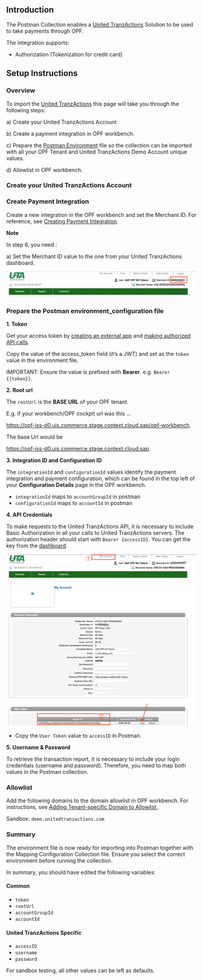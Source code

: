 ## Introduction

The Postman Collection enables a [United TranzActions](https://demo.unitedtranzactions.com)  Solution to be used to take payments through OPF. 

The integration supports:

* Authorization (Tokenization for credit card)


## Setup Instructions

### Overview
To import the [United TranzActions](https://demo.unitedtranzactions.com) this page will take you through the following steps:

a) Create your United TranzActions Account

b) Create a payment integration in OPF workbench.

c) Prepare the [Postman Environment](environment_configuration.json) file so the collection can be imported with all your OPF Tenant and United TranzActions Demo Account unique values. 

d) Allowlist in OPF workbench.

### Create your United TranzActions Account
 



### Create Payment Integration
Create a new integration in the OPF workbench and set the Merchant ID. For reference, see [Creating Payment Integration](https://help.sap.com/docs/OPEN_PAYMENT_FRAMEWORK/3580ff1b17144b8780c055bbb7c2bed3/20a64f954df1425391757759011e7e6b.html).

**Note**

In step 6, you need :

a) Set the Merchant ID value to the one from your United TranzActions dashboard.

![](images/uta-merchantId.png)



### Prepare the Postman environment_configuration file

**1. Token**

Get your access token by [creating an external app](https://help.sap.com/docs/OPEN_PAYMENT_FRAMEWORK/8ccca5bb539a49258e924b467ee4e1c2/d927d21974fe4b368e063f72733bf0fe.html) and [making authorized API calls](https://help.sap.com/docs/OPEN_PAYMENT_FRAMEWORK/8ccca5bb539a49258e924b467ee4e1c2/40c792e66e2942209dc853a43533d78d.html).

Copy the value of the access_token field (it’s a JWT) and set as the ``token`` value in the environment file.

IMPORTANT: Ensure the value is prefixed with **Bearer**. e.g. ``Bearer {{token}}``.

**2. Root url**

The ``rootUrl`` is the **BASE URL** of your OPF tenant.

E.g. if your workbench/OPF cockpit url was this …

<https://opf-iss-d0.uis.commerce.stage.context.cloud.sap/opf-workbench>.

The base Url would be

https://opf-iss-d0.uis.commerce.stage.context.cloud.sap.


**3. Integration ID and Configuration ID**

The ``integrationId`` and ``configurationId`` values identify the payment integration and payment configuration, which can be found in the top left of your **Configuration Details** page in the OPF workbench.

* ``integrationId`` maps to ``accountGroupId`` in postman
* ``configurationId`` maps to ``accountId`` in postman

**4. API Credentials**

To make requests to the United TranzActions API, it is necessary to include Basic Authorization in all your calls to United TranzActions servers. The authorization header should start with ``Bearer {accessID}``. You can get the key from the [dashboard](https://demo.unitedtranzactions.com).

![](images/uta_token.png)

* Copy the ``User Token`` value to ``accessID`` in Postman.

**5. Username & Password**

To retrieve the transaction report, it is necessary to include your login credentials (username and password). Therefore, you need to map both values in the Postman collection.




### Allowlist
Add the following domains to the domain allowlist in OPF workbench. For instructions, see [Adding Tenant-specific Domain to Allowlist
](https://help.sap.com/docs/OPEN_PAYMENT_FRAMEWORK/3580ff1b17144b8780c055bbb7c2bed3/a6836485b4494cfaad4033b4ee7a9c64.html).

Sandbox: ``demo.unitedtranzactions.com``


### Summary

The environment file is now ready for importing into Postman together with the Mapping Configuration Collection file. Ensure you select the correct environment before running the collection.

In summary, you should have edited the following variables: 

#### Common
- ``token``
- ``rootUrl``
- ``accountGroupId``
- ``accountId``

#### United TranzActions Specific
- ``accessID``
- ``username``
- ``password``
  
For sandbox testing, all other values can be left as defaults.  

